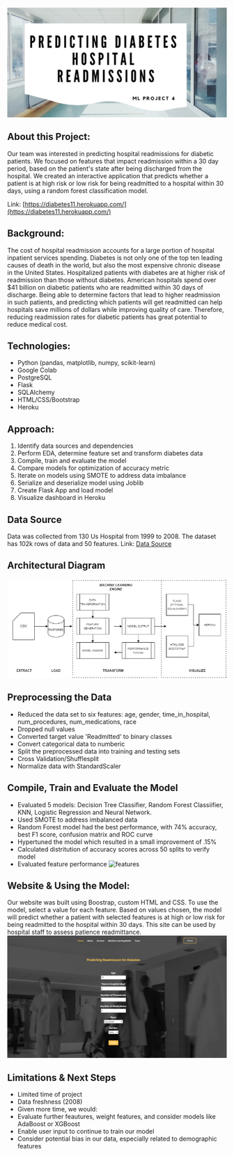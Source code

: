 ![header](static/images/github_header.png)

## About this Project:
Our team was interested in predicting hospital readmissions for diabetic patients. We focused on features that impact readmission within a 30 day period, based on the patient's state after being discharged from the hospital. We created an interactive application that predicts whether a patient is at high risk or low risk for being readmitted to a hospital within 30 days, using a random forest classification model.  

Link: [https://diabetes11.herokuapp.com/](https://diabetes11.herokuapp.com/)

## Background: 
The cost of hospital readmission accounts for a large portion of hospital inpatient services spending. Diabetes is not only one of the top ten leading causes of death in the world, but also the most expensive chronic disease in the United States. Hospitalized patients with diabetes are at higher risk of readmission than those without diabetes. American hospitals spend over $41 billion on diabetic patients who are readmitted within 30 days of discharge. Being able to determine factors that lead to higher readmission in such patients, and predicting which patients will get readmitted can help hospitals save millions of dollars while improving quality of care. Therefore, reducing readmission rates for diabetic patients has great potential to reduce medical cost. 

## Technologies: 
- Python (pandas, matplotlib, numpy, scikit-learn)
- Google Colab
- PostgreSQL
- Flask
- SQLAlchemy
- HTML/CSS/Bootstrap
- Heroku 

## Approach: 
1. Identify data sources and dependencies
2. Perform EDA, determine feature set and transform diabetes data
3. Compile, train and evaluate the model
4. Compare models for optimization of accuracy metric
5. Iterate on models using SMOTE to address data imbalance
5. Serialize and deserialize model using Joblib
6. Create Flask App and load model
7. Visualize dashboard in Heroku

## Data Source
Data was collected from 130 Us Hospital from 1999 to 2008. The dataset has 102k rows of data and 50 features. 
Link: [Data Source](https://www.kaggle.com/iabhishekofficial/prediction-on-hospital-readmission/data) 


## Architectural Diagram
![header](static/images/ml_architecture.png)

## Preprocessing the Data
- Reduced the data set to six features: age, gender, time_in_hospital, num_procedures, num_medications, race
- Dropped null values
- Converted target value 'Readmitted' to binary classes
- Convert categorical data to numberic 
- Split the preprocessed data into training and testing sets
- Cross Validation/Shufflesplit
- Normalize data with StandardScaler

## Compile, Train and Evaluate the Model
- Evaluated 5 models: Decision Tree Classifier, Random Forest Classiifier, KNN, Logistic Regression and Neural Network.  
- Used SMOTE to address imbalanced data 
- Random Forest model had the best performance, with 74% accuracy, best F1 score, confusion matrix and ROC curve
- Hypertuned the model which resulted in a small improvement of .15%
- Calculated distritution of accuracy scores across 50 splits to verify model
- Evaluated feature performance
![features](static/images/final_features.png)


## Website & Using the Model:
Our website was built using Boostrap, custom HTML and CSS. To use the model, select a value for each feature. Based on values chosen, the model will predict whether a patient with selected features is at high or low risk for being readmitted to the hospital within 30 days. This site can be used by hospital staff to assess patience readmittance.
![website](static/images/website.png)

## Limitations & Next Steps
- Limited time of project
- Data freshness (2008)
- Given more time, we would: 
- Evaluate further feautures, weight features, and consider models like AdaBoost or XGBoost
- Enable user input to continue to train our model  
- Consider potential bias in our data, especially related to demographic features





